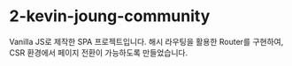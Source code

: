 # 2-kevin-joung-community
Vanilla JS로 제작한 SPA 프로젝트입니다.
해시 라우팅을 활용한 Router를 구현하여, CSR 환경에서 페이지 전환이 가능하도록 만들었습니다.
